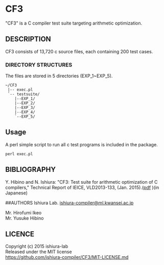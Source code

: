 CF3
===

"CF3" is a C compiler test suite targeting arithmetic optimization.   

## DESCRIPTION
CF3 consists of 13,720 c source files, each containing 200 test cases.  
### DIRECTORY STRUCTURES
The files are stored in 5 directories (EXP_1~EXP_5).  

    ~/CF3
     |-- exec.pl
     `-- testsuite/
        |--EXP_1/
        |--EXP_2/
        |--EXP_3/
        |--EXP_4/
        `--EXP_5/

## Usage
  
A perl simple script to run all c test programs is included in the package.  

    perl exec.pl

## BIBLIOGRAPHY
Y. Hibino and N. Ishiura: "CF3: Test suite for arithmetic optimization of C compilers," Technical Report of IEICE, VLD2013-133, (Jan. 2015).([pdf](http://ist.ksc.kwansei.ac.jp/~ishiura/publications/T2015-01a.pdf) )(in Japanese)

##AUTHORS
Ishiura Lab. <ishiura-compiler@ml.kwansei.ac.jp>

Mr. Hirofumi Ikeo  
Mr. Yusuke Hibino  

## LICENCE
Copyright (c) 2015 ishiura-lab  
Released under the MIT license  
https://github.com/ishiura-compiler/CF3/MIT-LICENSE.md
